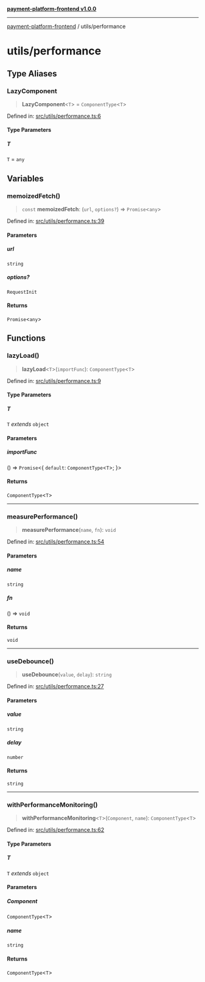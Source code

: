 [**payment-platform-frontend v1.0.0**](../README.md)

***

[payment-platform-frontend](../README.md) / utils/performance

# utils/performance

## Type Aliases

### LazyComponent

> **LazyComponent**\<`T`\> = `ComponentType`\<`T`\>

Defined in: [src/utils/performance.ts:6](https://github.com/lsendel/sass/blob/main/frontend/src/utils/performance.ts#L6)

#### Type Parameters

##### T

`T` = `any`

## Variables

### memoizedFetch()

> `const` **memoizedFetch**: (`url`, `options?`) => `Promise`\<`any`\>

Defined in: [src/utils/performance.ts:39](https://github.com/lsendel/sass/blob/main/frontend/src/utils/performance.ts#L39)

#### Parameters

##### url

`string`

##### options?

`RequestInit`

#### Returns

`Promise`\<`any`\>

## Functions

### lazyLoad()

> **lazyLoad**\<`T`\>(`importFunc`): `ComponentType`\<`T`\>

Defined in: [src/utils/performance.ts:9](https://github.com/lsendel/sass/blob/main/frontend/src/utils/performance.ts#L9)

#### Type Parameters

##### T

`T` *extends* `object`

#### Parameters

##### importFunc

() => `Promise`\<\{ `default`: `ComponentType`\<`T`\>; \}\>

#### Returns

`ComponentType`\<`T`\>

***

### measurePerformance()

> **measurePerformance**(`name`, `fn`): `void`

Defined in: [src/utils/performance.ts:54](https://github.com/lsendel/sass/blob/main/frontend/src/utils/performance.ts#L54)

#### Parameters

##### name

`string`

##### fn

() => `void`

#### Returns

`void`

***

### useDebounce()

> **useDebounce**(`value`, `delay`): `string`

Defined in: [src/utils/performance.ts:27](https://github.com/lsendel/sass/blob/main/frontend/src/utils/performance.ts#L27)

#### Parameters

##### value

`string`

##### delay

`number`

#### Returns

`string`

***

### withPerformanceMonitoring()

> **withPerformanceMonitoring**\<`T`\>(`Component`, `name`): `ComponentType`\<`T`\>

Defined in: [src/utils/performance.ts:62](https://github.com/lsendel/sass/blob/main/frontend/src/utils/performance.ts#L62)

#### Type Parameters

##### T

`T` *extends* `object`

#### Parameters

##### Component

`ComponentType`\<`T`\>

##### name

`string`

#### Returns

`ComponentType`\<`T`\>
